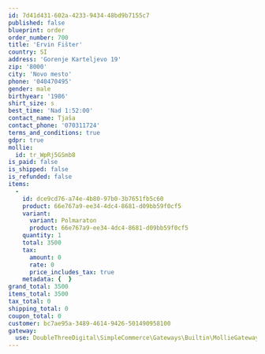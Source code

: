 ```yaml
---
id: 7d41d431-602a-4233-9434-48bd9b7155c7
published: false
blueprint: order
order_number: 700
title: 'Ervin Fišter'
country: SI
address: 'Gorenje Karteljevo 19'
zip: '8000'
city: 'Novo mesto'
phone: '040470495'
gender: male
birthyear: '1986'
shirt_size: s
best_time: 'Nad 1:52:00'
contact_name: Tjaša
contact_phone: '070311724'
terms_and_conditions: true
gdpr: true
mollie:
  id: tr_WpRj5GSmb8
is_paid: false
is_shipped: false
is_refunded: false
items:
  -
    id: dce9cd76-a74e-4b80-97b0-3b7651fb5c60
    product: 66e767a9-ee34-4dc4-8681-d09bb59f0cf5
    variant:
      variant: Polmaraton
      product: 66e767a9-ee34-4dc4-8681-d09bb59f0cf5
    quantity: 1
    total: 3500
    tax:
      amount: 0
      rate: 0
      price_includes_tax: true
    metadata: {  }
grand_total: 3500
items_total: 3500
tax_total: 0
shipping_total: 0
coupon_total: 0
customer: bc7ae95a-3489-4614-9426-501490958100
gateway:
  use: DoubleThreeDigital\SimpleCommerce\Gateways\Builtin\MollieGateway
---
```

